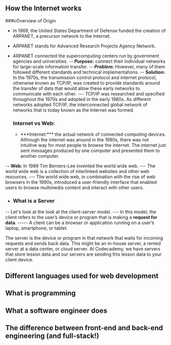 ## How the Internet works

###cOverview of Origin
- In 1969, the United States Department of Defense funded the creation of ARPANET, a precursor network to the Internet.
- ARPANET stands for Advanced Research Projects Agency Network.

- ARPANET connected the supercomputing centers run by government agencies and universities.
  -- ***Purpose:*** connect their individual networks for large-scale information transfer.
  -- ***Problem:*** However, many of them followed different standards and technical implementations.
  -- **Solution:** In the 1970s, the transmission control protocol and internet protocol, otherwise known as TCP/IP, was created to provide standards around the transfer of data that would allow these early networks to communicate with each other.
--- TCP/IP was researched and specified throughout the 1970s and adopted in the early 1980s. As different networks adopted TCP/IP, the interconnected global network of networks that is today known as the Internet was formed.
  

  <h3>Internet vs Web:</h3>
  <ul>
    <li>***Internet:*** the actual network of connected computing devices. Although the internet was around in the 1980s, there was not intuitive way for most people to browse the internet. The internet just sent messages produced by one computer and presented them to another computer.</li>
  </ul>

-- **Web:**  In 1989 Tim Berners-Lee invented the world wide web. 
--- The world wide web is a collection of interlinked websites and other web resources. 
--- The world wide web, in combination with the rise of web browsers in the 1990s, introduced a user-friendly interface that enabled users to browse multimedia content and interact with other users.

- <h3>What is a Server</h3>
-- Let's look at the look at the client-server model. 
--- In this model, the client refers to the user’s device or program that is making a **request for data**. 
----- A client can be a browser or application running on a user’s laptop, smartphone, or tablet.


The server is the device or program in that network that waits for incoming requests and sends back data. This might be an in-house server, a rented server at a data center, or cloud server. At Codecademy, we have servers that store lesson data and our servers are sending this lesson data to your client device.
<h2>Different languages used for web development</h2>
<h2>What is programming</h2>
<h2>What a software engineer does</h2>
<h2>The difference between front-end and back-end engineering (and full-stack!)</h2>

